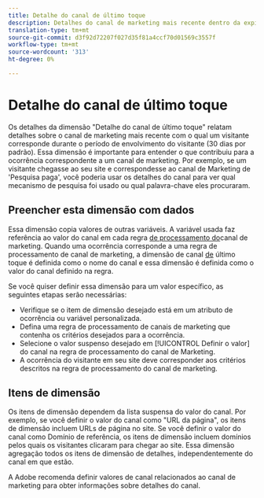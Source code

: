 ```yaml
---
title: Detalhe do canal de último toque
description: Detalhes do canal de marketing mais recente dentro da expiração do envolvimento do visitante.
translation-type: tm+mt
source-git-commit: d3f92d72207f027d35f81a4ccf70d01569c3557f
workflow-type: tm+mt
source-wordcount: '313'
ht-degree: 0%

---
```



# Detalhe do canal de último toque

Os detalhes da dimensão &quot;Detalhe do canal de último toque&quot; relatam detalhes sobre o canal de marketing mais recente com o qual um visitante corresponde durante o período de envolvimento do visitante (30 dias por padrão). Essa dimensão é importante para entender o que contribuiu para a ocorrência correspondente a um canal de marketing. Por exemplo, se um visitante chegasse ao seu site e correspondesse ao canal de Marketing de &#39;Pesquisa paga&#39;, você poderia usar os detalhes do canal para ver qual mecanismo de pesquisa foi usado ou qual palavra-chave eles procuraram.

## Preencher esta dimensão com dados

Essa dimensão copia valores de outras variáveis. A variável usada faz referência ao valor do canal em cada regra [de processamento do](/help/admin/admin/marketing-channels-admin.md)canal de marketing. Quando uma ocorrência corresponde a uma regra de processamento de canal de marketing, a dimensão de canal [de](last-touch-channel.md) último toque é definida como o nome do canal e essa dimensão é definida como o valor do canal definido na regra.

Se você quiser definir essa dimensão para um valor específico, as seguintes etapas serão necessárias:

* Verifique se o item de dimensão desejado está em um atributo de ocorrência ou variável personalizada.
* Defina uma regra de processamento de canais de marketing que contenha os critérios desejados para a ocorrência.
* Selecione o valor suspenso desejado em [!UICONTROL Definir o valor] do canal na regra de processamento do canal de Marketing.
* A ocorrência do visitante em seu site deve corresponder aos critérios descritos na regra de processamento do canal de marketing.

## Itens de dimensão

Os itens de dimensão dependem da lista suspensa do valor do canal. Por exemplo, se você definir o valor do canal como &quot;URL da página&quot;, os itens de dimensão incluem URLs de página no site. Se você definir o valor do canal como Domínio de referência, os itens de dimensão incluem domínios pelos quais os visitantes clicaram para chegar ao site. Essa dimensão agregação todos os itens de dimensão de detalhes, independentemente do canal em que estão.

A Adobe recomenda definir valores de canal relacionados ao canal de marketing para obter informações sobre detalhes do canal.
